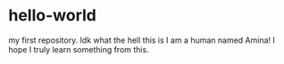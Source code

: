 # hello-world
my first repository. Idk what the hell this is
I am a human named Amina! I hope I truly learn something from this.
